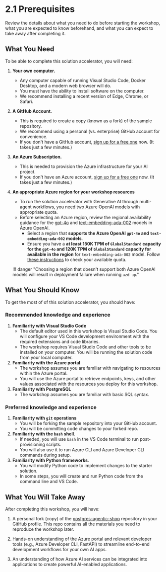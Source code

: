 # 2.1 Prerequisites

Review the details about what you need to do before starting the workshop, what you are expected to know beforehand, and what you can expect to take away after completing it.

## What You Need

To be able to complete this solution accelerator, you will need:

1. **Your own computer.**
    - Any computer capable of running Visual Studio Code, Docker Desktop, and a modern web browser will do.
    - You must have the ability to install software on the computer.
    - We recommend installing a recent version of Edge, Chrome, or Safari.
2. **A GitHub Account.**
    - This is required to create a copy (known as a fork) of the sample repository.
    - We recommend using a personal (vs. enterprise) GitHub account for convenience.
    - If you don't have a GitHub account, [sign up for a free one](https://github.com/signup) now. (It takes just a few minutes.)
3. **An Azure Subscription.**
    - This is needed to provision the Azure infrastructure for your AI project.
    - If you don't have an Azure account, [sign up for a free one](https://azure.microsoft.com/en-gb/pricing/purchase-options/azure-account) now. (It takes just a few minutes.)
4. **An appropriate Azure region for your workshop resources**
    - To run the solution accelerator with Generative AI through multi-agent workflows, you need two Azure OpenAI models with appropriate quota.
    - Before selecting an Azure region, review the regional availability guidance for the [gpt-4o](https://learn.microsoft.com/azure/ai-services/openai/concepts/models?tabs=global-standard%2Cstandard-chat-completions#standard-models-by-endpoint) and [text-embedding-ada-002](https://learn.microsoft.com/azure/ai-services/openai/concepts/models?tabs=global-standard%2Cstandard-embeddings#standard-models-by-endpoint) models in Azure OpenAI.
        - Select a region that **supports the Azure OpenAI `gpt-4o` and `text-embedding-ada-002` models**.
        - Ensure you have a **at least 150K TPM of `GlobalStandard` capacity for the `gpt-4o` and 120K TPM of `GlobalStandard` capacity for available in the region** for `text-embedding-ada-002` model. Follow [these instructions](https://learn.microsoft.com/azure/ai-services/openai/how-to/quota?tabs=rest#view-and-request-quota) to check your available quota.

    !!! danger "Choosing a region that doesn't support both Azure OpenAI models will result in deployment failure when running `azd up`."

## What You Should Know

To get the most of of this solution accelerator, you should have:

### Recommended knowledge and experience

1. **Familiarity with Visual Studio Code**
    - The default editor used in this workshop is Visual Studio Code. You will configure your VS Code development environment with the required extensions and code libraries.
    - The workshop requires Visual Studio Code and other tools to be installed on your computer. You will be running the solution code from your local computer.
2. **Familiarity with the Azure portal**
    - The workshop assumes you are familiar with navigating to resources within the Azure portal.
    - You will use the Azure portal to retrieve endpoints, keys, and other values associated with the resources you deploy for this workshop.
3. **Familiarity with PostgreSQL**
    - The workshop assumes you are familiar with basic SQL syntax.

### Preferred knowledge and experience

1. **Familiarity with `git` operations**
    - You will be forking the sample repository into your GitHub account.
    - You will be committing code changes to your forked repo.
2. **Familiarity with the `bash` shell**.
    - If needed, you will use `bash` in the VS Code terminal to run post-provisioning scripts.
    - You will also use it to run Azure CLI and Azure Developer CLI commands during setup. 
3. **Familiarity with Python frameworks**.
    - You will modify Python code to implement changes to the starter solution.
    - In some steps, you will create and run Python code from the command line and VS Code.

## What You Will Take Away

After completing this workshop, you will have:

1. A personal fork (copy) of the [postgres-agentic-shop](https://github.com/Azure-Samples/postgres-agentic-shop) repository in your GitHub profile. This repo contains all the materials you need to reproduce the workshop later.

2. Hands-on understanding of the Azure portal and relevant developer tools (e.g., Azure Developer CLI, FastAPI) to streamline end-to-end development workflows for your own AI apps.

3. An understanding of how Azure AI services can be integrated into applications to create powerful AI-enabled applications.